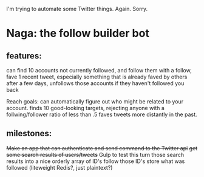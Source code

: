 I'm trying to automate some Twitter things. Again. Sorry.
# Naga: the follow builder bot

## features:
can find 10 accounts not currently followed, and follow them
with a follow, fave 1 recent tweet, especially something that is already faved by others
after a few days, unfollows those accounts if they haven't followed you back

Reach goals:
can automatically figure out who might be related to your account.
finds 10 good-looking targets, rejecting anyone with a follwing/follower ratio of less than .5
faves tweets more distantly in the past.



## milestones:

~~Make an app that can authenticate and send command to the Twitter api~~
~~get some search results of users/tweets~~
Gulp to test this
turn those search results into a nice orderly array of ID's
follow those ID's
store what was followed (liteweight Redis?, just plaintext?)

